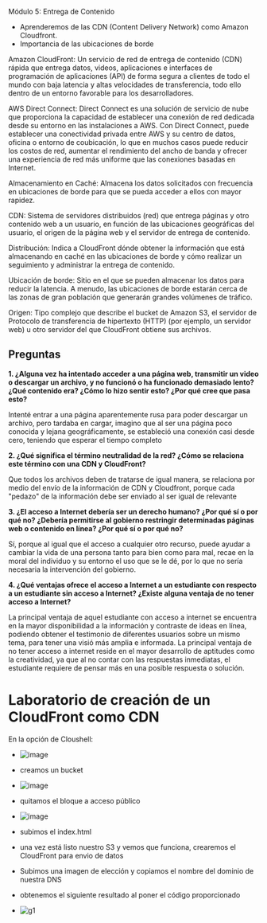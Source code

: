 Módulo 5: Entrega de Contenido
- Aprenderemos de las CDN (Content Delivery Network) como Amazon Cloudfront.
- Importancia de las ubicaciones de borde


Amazon CloudFront: Un servicio de red de entrega de contenido (CDN) rápida que entrega datos, videos, aplicaciones e interfaces de programación de aplicaciones (API) de forma segura a clientes de todo el mundo con baja latencia y altas velocidades de transferencia, todo ello dentro de un entorno favorable para los desarrolladores.

AWS Direct Connect: Direct Connect es una solución de servicio de nube que proporciona la capacidad de establecer una conexión de red dedicada desde su entorno en las instalaciones a AWS. Con Direct Connect, puede establecer una conectividad privada entre AWS y su centro de datos, oficina o entorno de coubicación, lo que en muchos casos puede reducir los costos de red, aumentar el rendimiento del ancho de banda y ofrecer una experiencia de red más uniforme que las conexiones basadas en Internet.

Almacenamiento en Caché: Almacena los datos solicitados con frecuencia en ubicaciones de borde para que se pueda acceder a ellos con mayor rapidez.

CDN: Sistema de servidores distribuidos (red) que entrega páginas y otro contenido web a un usuario, en función de las ubicaciones geográficas del usuario, el origen de la página web y el servidor de entrega de contenido.

Distribución:  Indica a CloudFront dónde obtener la información que está almacenando en caché en las ubicaciones de borde y cómo realizar un seguimiento y administrar la entrega de contenido.

Ubicación de borde: Sitio en el que se pueden almacenar los datos para reducir la latencia. A menudo, las ubicaciones de borde estarán cerca de las zonas de gran población que generarán grandes volúmenes de tráfico.

Origen: Tipo complejo que describe el bucket de Amazon S3, el servidor de Protocolo de transferencia de hipertexto (HTTP) (por ejemplo, un servidor web) u otro servidor del que CloudFront obtiene sus archivos.


## Preguntas

**1. ¿Alguna vez ha intentado acceder a una página web, transmitir un video o descargar un archivo, y no funcionó o ha funcionado demasiado lento? ¿Qué contenido era? ¿Cómo lo hizo sentir esto? ¿Por qué cree que pasa esto?**

Intenté entrar a una página aparentemente rusa para poder descargar un archivo, pero tardaba en cargar, imagino que al ser una página poco conocida y lejana geográficamente, se estableció una conexión casi desde cero, teniendo que esperar el tiempo completo

**2. ¿Qué significa el término neutralidad de la red? ¿Cómo se relaciona este término con una CDN y CloudFront?**

Que todos los archivos deben de tratarse de igual manera, se relaciona por medio del envío de la información de CDN y Cloudfront, porque cada "pedazo" de la información debe ser enviado al ser igual de relevante

**3. ¿El acceso a Internet debería ser un derecho humano? ¿Por qué sí o por qué no? ¿Debería permitirse al gobierno restringir determinadas páginas web o contenido en línea? ¿Por qué sí o por qué no?**

Sí, porque al igual que el acceso a cualquier otro recurso, puede ayudar a cambiar la vida de una persona tanto para bien como para mal, recae en la moral del individuo y su entorno el uso que se le dé, por lo que no sería necesaria la intervención del gobierno.


**4. ¿Qué ventajas ofrece el acceso a Internet a un estudiante con respecto a un estudiante sin acceso a Internet? ¿Existe alguna ventaja de no tener acceso a Internet?**

La principal ventaja de aquel estudiante con acceso a internet se encuentra en la mayor disponibilidad a la información y contraste de ideas en línea, podiendo obtener el testimonio de diferentes usuarios sobre un mismo tema, para tener una visió más amplia e informada. La principal ventaja de no tener acceso a internet reside en el mayor desarrollo de aptitudes como la creatividad, ya que al no contar con las respuestas inmediatas, el estudiante requiere de pensar más en una posible respuesta o solución.



# Laboratorio de creación de un CloudFront como CDN

En la opción de Cloushell:
- ![image](https://github.com/JosueFlorian17/Comunicacion_de_datos_y_redes-2024/assets/150297452/b0f6f9a1-be2b-43fe-ada8-45e2b1dc24a0)
- creamos un bucket
- ![image](https://github.com/JosueFlorian17/Comunicacion_de_datos_y_redes-2024/assets/150297452/fdbc60cd-b3f9-4325-9e8e-97dcb1cd1a79)
- quitamos el bloque a acceso público
- ![image](https://github.com/JosueFlorian17/Comunicacion_de_datos_y_redes-2024/assets/150297452/0934be68-fd9b-49ca-83e7-814709de3acf)
- subimos el index.html
- una vez está listo nuestro S3 y vemos que funciona, crearemos el CloudFront para envio de datos
- Subimos una imagen de elección y copiamos el nombre del dominio de nuestra DNS
- obtenemos el siguiente resultado al poner el código proporcionado

- ![g1](https://github.com/JosueFlorian17/Comunicacion_de_datos_y_redes-2024/assets/150297452/92a9c5f2-7984-4946-8617-bfd1ad26d323)



